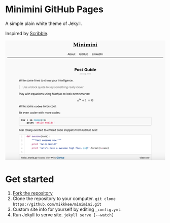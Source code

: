 # Minimini GitHub Pages

A simple plain white theme of Jekyll.

Inspired by [Scribble](https://github.com/muan/scribble).

![screenshot](images/screenshot.png)

# Get started

1. [Fork the repository](https://github.com/mikkkee/minimini#fork-destination-box)
2. Clone the repository to your computer.
`git clone https://github.com/mikkkee/minimini.git`
3. Custom site info for yourself by editing `_config.yml`.
4. Run Jekyll to serve site.
`jekyll serve [--watch]`
